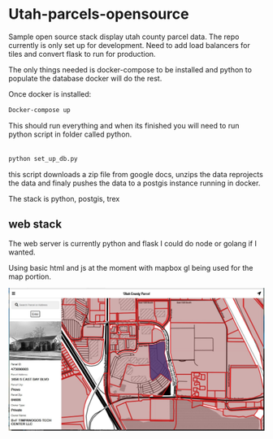 # Utah-parcels-opensource
Sample open source stack display utah county parcel data. The repo currently is only set up for development.
Need to add load balancers for tiles and convert flask to run for production.

The only things needed is docker-compose to be installed and python to populate the database docker will do the rest.

Once docker is installed:
``` bash
Docker-compose up
```

This should run everything and when its finished you will need to run python script in folder called python.

``` python

python set_up_db.py

```

this script downloads a zip file from google docs, unzips the data reprojects the data and finaly pushes the data
to a postgis instance running in docker.

The stack is python, postgis, trex

## web stack

The web server is currently python and flask I could do node or golang if I wanted.

Using basic html and js at the moment with mapbox gl being used for the map portion.


![image](readmeimages/pageimage.jpg)
 
